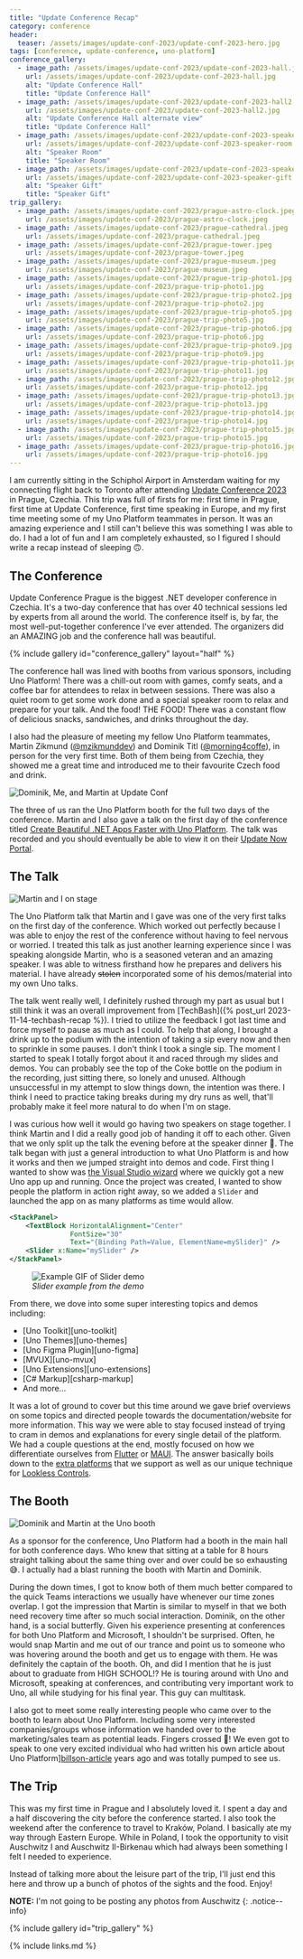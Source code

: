 ```yaml
---
title: "Update Conference Recap"
category: conference
header:
  teaser: /assets/images/update-conf-2023/update-conf-2023-hero.jpg
tags: [conference, update-conference, uno-platform]
conference_gallery:
  - image_path: /assets/images/update-conf-2023/update-conf-2023-hall.jpg
    url: /assets/images/update-conf-2023/update-conf-2023-hall.jpg
    alt: "Update Conference Hall"
    title: "Update Conference Hall"
  - image_path: /assets/images/update-conf-2023/update-conf-2023-hall2.jpg
    url: /assets/images/update-conf-2023/update-conf-2023-hall2.jpg
    alt: "Update Conference Hall alternate view"
    title: "Update Conference Hall"
  - image_path: /assets/images/update-conf-2023/update-conf-2023-speaker-room.jpg
    url: /assets/images/update-conf-2023/update-conf-2023-speaker-room.jpg
    alt: "Speaker Room"
    title: "Speaker Room"
  - image_path: /assets/images/update-conf-2023/update-conf-2023-speaker-gift.jpg
    url: /assets/images/update-conf-2023/update-conf-2023-speaker-gift.jpg
    alt: "Speaker Gift"
    title: "Speaker Gift"
trip_gallery:
  - image_path: /assets/images/update-conf-2023/prague-astro-clock.jpeg
    url: /assets/images/update-conf-2023/prague-astro-clock.jpeg
  - image_path: /assets/images/update-conf-2023/prague-cathedral.jpeg
    url: /assets/images/update-conf-2023/prague-cathedral.jpeg
  - image_path: /assets/images/update-conf-2023/prague-tower.jpeg
    url: /assets/images/update-conf-2023/prague-tower.jpeg
  - image_path: /assets/images/update-conf-2023/prague-museum.jpeg
    url: /assets/images/update-conf-2023/prague-museum.jpeg
  - image_path: /assets/images/update-conf-2023/prague-trip-photo1.jpg
    url: /assets/images/update-conf-2023/prague-trip-photo1.jpg
  - image_path: /assets/images/update-conf-2023/prague-trip-photo2.jpg
    url: /assets/images/update-conf-2023/prague-trip-photo2.jpg
  - image_path: /assets/images/update-conf-2023/prague-trip-photo5.jpg
    url: /assets/images/update-conf-2023/prague-trip-photo5.jpg
  - image_path: /assets/images/update-conf-2023/prague-trip-photo6.jpg
    url: /assets/images/update-conf-2023/prague-trip-photo6.jpg
  - image_path: /assets/images/update-conf-2023/prague-trip-photo9.jpg
    url: /assets/images/update-conf-2023/prague-trip-photo9.jpg
  - image_path: /assets/images/update-conf-2023/prague-trip-photo11.jpg
    url: /assets/images/update-conf-2023/prague-trip-photo11.jpg
  - image_path: /assets/images/update-conf-2023/prague-trip-photo12.jpg
    url: /assets/images/update-conf-2023/prague-trip-photo12.jpg
  - image_path: /assets/images/update-conf-2023/prague-trip-photo13.jpg
    url: /assets/images/update-conf-2023/prague-trip-photo13.jpg
  - image_path: /assets/images/update-conf-2023/prague-trip-photo14.jpg
    url: /assets/images/update-conf-2023/prague-trip-photo14.jpg
  - image_path: /assets/images/update-conf-2023/prague-trip-photo15.jpg
    url: /assets/images/update-conf-2023/prague-trip-photo15.jpg
  - image_path: /assets/images/update-conf-2023/prague-trip-photo16.jpg
    url: /assets/images/update-conf-2023/prague-trip-photo16.jpg
---
```


I am currently sitting in the Schiphol Airport in Amsterdam waiting for my connecting flight back to Toronto after attending [Update Conference 2023][update-conf-site] in Prague, Czechia. This trip was full of firsts for me: first time in Prague, first time at Update Conference, first time speaking in Europe, and my first time meeting some of my Uno Platform teammates in person. It was an amazing experience and I still can't believe this was something I was able to do. I had a lot of fun and I am completely exhausted, so I figured I should write a recap instead of sleeping :upside_down_face:.

## The Conference

Update Conference Prague is the biggest .NET developer conference in Czechia. It's a two-day conference that has over 40 technical sessions led by experts from all around the world. The conference itself is, by far, the most well-put-together conference I've ever attended. The organizers did an AMAZING job and the conference hall was beautiful.

{% include gallery id="conference_gallery" layout="half" %}

The conference hall was lined with booths from various sponsors, including Uno Platform! There was a chill-out room with games, comfy seats, and a coffee bar for attendees to relax in between sessions. There was also a quiet room to get some work done and a special speaker room to relax and prepare for your talk. And the food! THE FOOD! There was a constant flow of delicious snacks, sandwiches, and drinks throughout the day.

I also had the pleasure of meeting my fellow Uno Platform teammates, Martin Zikmund ([@mzikmunddev][martin-twitter]) and Dominik Titl ([@morning4coffe][dominik-twitter]), in person for the very first time. Both of them being from Czechia, they showed me a great time and introduced me to their favourite Czech food and drink.

![Dominik, Me, and Martin at Update Conf](/assets/images//update-conf-2023/update-conf-2023-uno-team.jpeg)

The three of us ran the Uno Platform booth for the full two days of the conference. Martin and I also gave a talk on the first day of the conference titled [Create Beautiful .NET Apps Faster with Uno Platform][update-conf-uno-talk]. The talk was recorded and you should eventually be able to view it on their [Update Now Portal][update-now-portal].

## The Talk

![Martin and I on stage](/assets/images/update-conf-2023/update-conf-talk.jpg)

The Uno Platform talk that Martin and I gave was one of the very first talks on the first day of the conference. Which worked out perfectly because I was able to enjoy the rest of the conference without having to feel nervous or worried. I treated this talk as just another learning experience since I was speaking alongside Martin, who is a seasoned veteran and an amazing speaker. I was able to witness firsthand how he prepares and delivers his material. I have already ~~stolen~~ incorporated some of his demos/material into my own Uno talks.

The talk went really well, I definitely rushed through my part as usual but I still think it was an overall improvement from [TechBash]({% post_url 2023-11-14-techbash-recap %}). I tried to utilize the feedback I got last time and force myself to pause as much as I could. To help that along, I brought a drink up to the podium with the intention of taking a sip every now and then to sprinkle in some pauses. I don't think I took a single sip. The moment I started to speak I totally forgot about it and raced through my slides and demos. You can probably see the top of the Coke bottle on the podium in the recording, just sitting there, so lonely and unused. Although unsuccessful in my attempt to slow things down, the intention was there. I think I need to practice taking breaks during my dry runs as well, that'll probably make it feel more natural to do when I'm on stage.

I was curious how well it would go having two speakers on stage together. I think Martin and I did a really good job of handing it off to each other. Given that we only split up the talk the evening before at the speaker dinner :grimacing:. The talk began with just a general introduction to what Uno Platform is and how it works and then we jumped straight into demos and code. First thing I wanted to show was [the Visual Studio wizard][uno-wizard] where we quickly got a new Uno app up and running. Once the project was created, I wanted to show people the platform in action right away, so we added a `Slider` and launched the app on as many platforms as time would allow.

```xml
<StackPanel>
    <TextBlock HorizontalAlignment="Center"
               FontSize="30"
               Text="{Binding Path=Value, ElementName=mySlider}" />
    <Slider x:Name="mySlider" />
</StackPanel>
```

<figure>
    <img src="/assets/images/update-conf-2023/update-conf-2023-slider.gif" alt="Example GIF of Slider demo"/>
    <figcaption><em>Slider example from the demo</em></figcaption>
</figure>

From there, we dove into some super interesting topics and demos including:

- [Uno Toolkit][uno-toolkit]
- [Uno Themes][uno-themes]
- [Uno Figma Plugin][uno-figma]
- [MVUX][uno-mvux]
- [Uno Extensions][uno-extensions]
- [C# Markup][csharp-markup]
- And more...

It was a lot of ground to cover but this time around we gave brief overviews on some topics and directed people towards the documentation/website for more information. This way we were able to stay focused instead of trying to cram in demos and explanations for every single detail of the platform. We had a couple questions at the end, mostly focused on how we differentiate ourselves from [Flutter][flutter] or [MAUI][maui]. The answer basically boils down to the [extra platforms][uno-platforms] that we support as well as our unique technique for [Lookless Controls][uno-ui-render-docs].

## The Booth

![Dominik and Martin at the Uno booth](/assets/images/update-conf-2023/update-conf-2023-uno-booth.jpg)

As a sponsor for the conference, Uno Platform had a booth in the main hall for both conference days. Who knew that sitting at a table for 8 hours straight talking about the same thing over and over could be so exhausting :sweat_smile:. I actually had a blast running the booth with Martin and Dominik.

During the down times, I got to know both of them much better compared to the quick Teams interactions we usually have whenever our time zones overlap. I got the impression that Martin is similar to myself in that we both need recovery time after so much social interaction. Dominik, on the other hand, is a social butterfly. Given his experience presenting at conferences for both Uno Platform and Microsoft, I shouldn't be surprised. Often, he would snap Martin and me out of our trance and point us to someone who was hovering around the booth and get us to engage with them. He was definitely the captain of the booth. Oh, and did I mention that he is just about to graduate from HIGH SCHOOL!? He is touring around with Uno and Microsoft, speaking at conferences, and contributing very important work to Uno, all while studying for his final year. This guy can multitask.

I also got to meet some really interesting people who came over to the booth to learn about Uno Platform. Including some very interested companies/groups whose information we handed over to the marketing/sales team as potential leads. Fingers crossed :crossed_fingers:! We even got to speak to one very excited individual who had written his own article about Uno Platform][billson-article] years ago and was totally pumped to see us.

## The Trip

This was my first time in Prague and I absolutely loved it. I spent a day and a half discovering the city before the conference started. I also took the weekend after the conference to travel to Kraków, Poland. I basically ate my way through Eastern Europe. While in Poland, I took the opportunity to visit Auschwitz I and Auschwitz II-Birkenau which had always been something I felt I needed to experience.

Instead of talking more about the leisure part of the trip, I'll just end this here and throw up a bunch of photos of the sights and the food. Enjoy!

**NOTE:** I'm not going to be posting any photos from Auschwitz
{: .notice--info}

{% include gallery id="trip_gallery" %}

[update-now-portal]: https://now.updateconference.net/
[update-conf-site]: https://www.updateconference.net/en
[martin-twitter]: https://twitter.com/mzikmunddev
[dominik-twitter]: https://twitter.com/morning4coffe
[update-conf-uno-talk]: https://www.updateconference.net/en/2023/session/create-beautiful--net-apps-faster-with-uno-platform
[uno-wizard]: https://platform.uno/docs/articles/getting-started/wizard/using-wizard.html
[flutter]: https://flutter.dev/
[maui]: https://learn.microsoft.com/en-us/dotnet/maui/what-is-maui
[uno-ui-render-docs]: https://platform.uno/docs/articles/how-uno-works.html#how-the-ui-is-rendered
[uno-platforms]: https://platform.uno/docs/articles/getting-started/requirements.html
[billson-article]: https://medium.com/hackernoon/cross-platform-mobile-apps-with-net-and-uno-dee2b024281d
{% include links.md %}